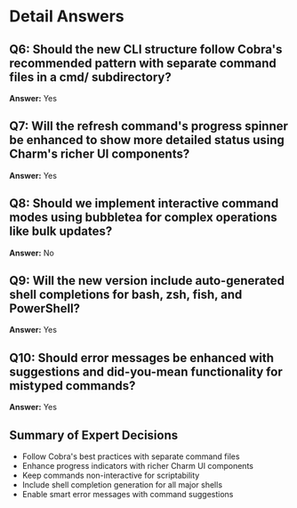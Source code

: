 # Detail Answers

## Q6: Should the new CLI structure follow Cobra's recommended pattern with separate command files in a cmd/ subdirectory?
**Answer:** Yes

## Q7: Will the refresh command's progress spinner be enhanced to show more detailed status using Charm's richer UI components?
**Answer:** Yes

## Q8: Should we implement interactive command modes using bubbletea for complex operations like bulk updates?
**Answer:** No

## Q9: Will the new version include auto-generated shell completions for bash, zsh, fish, and PowerShell?
**Answer:** Yes

## Q10: Should error messages be enhanced with suggestions and did-you-mean functionality for mistyped commands?
**Answer:** Yes

## Summary of Expert Decisions
- Follow Cobra's best practices with separate command files
- Enhance progress indicators with richer Charm UI components
- Keep commands non-interactive for scriptability
- Include shell completion generation for all major shells
- Enable smart error messages with command suggestions